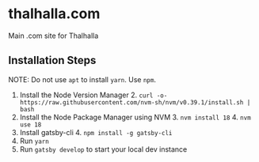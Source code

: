 # thalhalla.com
Main .com site for Thalhalla

## Installation Steps

NOTE:  Do not use `apt` to install `yarn`.  Use `npm`.

1. Install the Node Version Manager
   2. `curl -o- https://raw.githubusercontent.com/nvm-sh/nvm/v0.39.1/install.sh | bash`
2. Install the Node Package Manager using NVM
   3. `nvm install 18`
   4. `nvm use 18`
3. Install gatsby-cli
   4. `npm install -g gatsby-cli`
4. Run `yarn`
5. Run `gatsby develop` to start your local dev instance
